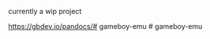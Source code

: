currently a wip project

https://gbdev.io/pandocs/#   g a m e b o y - e m u  
 #   g a m e b o y - e m u  
 
